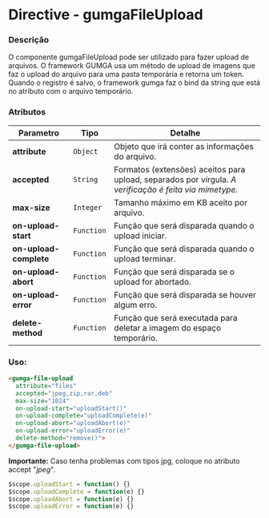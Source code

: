# Directive - gumgaFileUpload

### Descrição
O componente gumgaFileUpload pode ser utilizado para fazer upload de arquivos. O framework GUMGA usa um método de upload de imagens que faz o upload do arquivo para uma pasta temporária e retorna um token. Quando o registro é salvo, o framework gumga faz o bind da string que está no atributo com o arquivo temporário.


### Atributos
Parametro               | Tipo       | Detalhe
---                     | ---        | ---
**attribute**           | `Object`   | Objeto que irá conter as informações do arquivo.
**accepted**            | `String`   | Formatos (extensões) aceitos para upload, separados por vírgula. *A verificação é feita via mimetype.*
**max-size**            | `Integer`  | Tamanho máximo em KB aceito por arquivo.
**on-upload-start**     | `Function` | Função que será disparada quando o upload iniciar. 
**on-upload-complete**  | `Function` | Função que será disparada quando o upload terminar.
**on-upload-abort**     | `Function` | Função que será disparada se o upload for abortado.
**on-upload-error**     | `Function` | Função que será disparada se houver algum erro.
**delete-method**       | `Function` | Função que será executada para deletar a imagem do espaço temporário.

### Uso:
```html
<gumga-file-upload
  attribute="files"
  accepted="jpeg,zip,rar,deb"
  max-size="1024"
  on-upload-start="uploadStart()"
  on-upload-complete="uploadComplete(e)"
  on-upload-abort="uploadAbort(e)"
  on-upload-error="uploadError(e)"
  delete-method="remove()">
</gumga-file-upload>
```

**Importante:** Caso tenha problemas com tipos jpg, coloque no atributo accept "*jpeg*".

```javascript
$scope.uploadStart = function() {}
$scope.uploadComplete = function(e) {}
$scope.uploadAbort = function(e) {}
$scope.uploadError = function(e) {}
```
